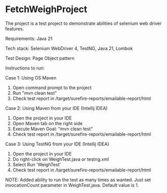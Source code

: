 # FetchWeighProject

The project is a test project to demonstrate abilities of selenium web driver features.

Requirements: Java 21

Tech stack: Selenium WebDriver 4, TestNG, Java 21, Lombok

Test Design: Page Object pattern

Instructions to run:

Case 1: Using OS Maven
1. Open command prompt to the project
2. Run "mvn clean test"
3. Check test report in /target/surefire-reports/emailable-report/html

Case 2: Using Maven from your IDE (Intellij IDEA)
1. Open the project in your IDE
2. Open Maven tab on the right side
3. Execute Maven Goal: "mvn clean test"
4. Check test report in /target/surefire-reports/emailable-report/html

Case 3: Using TestNG from your IDE (Intellij IDEA)
1. Open the project in your IDE
2. Do right-click on WeighTest.java or testng.xml
3. Select Run 'WeighTest'
4. Check test report in /target/surefire-reports/emailable-report/html


NOTE: Added ability to run the test as many times as wanted. Just set invocationCount parameter in WeighTest.java. Default value is 1.